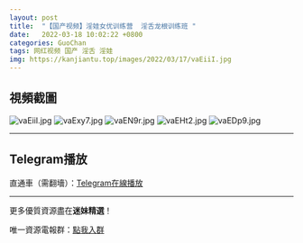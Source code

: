 ```yaml
---
layout: post
title:  "【国产视频】淫娃女优训练营  淫舌龙根训练班 "
date:   2022-03-18 10:02:22 +0800
categories: GuoChan
tags: 网红视频 国产 淫舌 淫娃
img: https://kanjiantu.top/images/2022/03/17/vaEiiI.jpg
---
```



## 視頻截圖

![vaEiiI.jpg](https://kanjiantu.top/images/2022/03/17/vaEiiI.jpg)
![vaExy7.jpg](https://kanjiantu.top/images/2022/03/17/vaExy7.jpg)
![vaEN9r.jpg](https://kanjiantu.top/images/2022/03/17/vaEN9r.jpg)
![vaEHt2.jpg](https://kanjiantu.top/images/2022/03/17/vaEHt2.jpg)
![vaEDp9.jpg](https://kanjiantu.top/images/2022/03/17/vaEDp9.jpg)

* * *
## Telegram播放

直通車（需翻墻）：[Telegram在線播放](https://t.me/mimeijingxuan/184)

* * *
更多優質資源盡在**迷妹精選**！

唯一資源電報群：[點我入群](https://t.me/mimeijingxuan)


